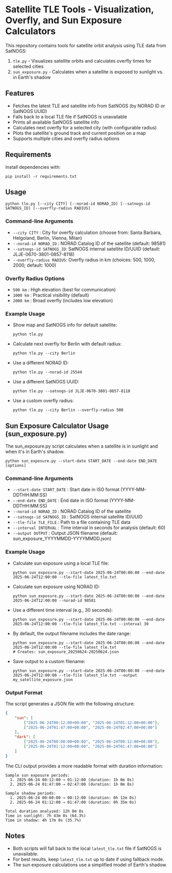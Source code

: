# Satellite TLE Tools - Visualization, Overfly, and Sun Exposure Calculators

This repository contains tools for satellite orbit analysis using TLE data from SatNOGS:

1. `tle.py` - Visualizes satellite orbits and calculates overfly times for selected cities
2. `sun_exposure.py` - Calculates when a satellite is exposed to sunlight vs. in Earth's shadow

## Features
- Fetches the latest TLE and satellite info from SatNOGS (by NORAD ID or SatNOGS UUID)
- Falls back to a local TLE file if SatNOGS is unavailable
- Prints all available SatNOGS satellite info
- Calculates next overfly for a selected city (with configurable radius)
- Plots the satellite's ground track and current position on a map
- Supports multiple cities and overfly radius options

## Requirements
Install dependencies with:

```
pip install -r requirements.txt
```

## Usage

```
python tle.py [--city CITY] [--norad-id NORAD_ID] [--satnogs-id SATNOGS_ID] [--overfly-radius RADIUS]
```

### Command-line Arguments
- `--city CITY`           : City for overfly calculation (choose from: Santa Barbara, Helgoland, Berlin, Vienna, Milan)
- `--norad-id NORAD_ID`   : NORAD Catalog ID of the satellite (default: 98581)
- `--satnogs-id SATNOGS_ID`: SatNOGS internal satellite ID/UUID (default: JLJE-0670-3801-0857-8118)
- `--overfly-radius RADIUS`: Overfly radius in km (choices: 500, 1000, 2000; default: 1000)

### Overfly Radius Options
- `500 km`   : High elevation (best for communication)
- `1000 km`  : Practical visibility (default)
- `2000 km`  : Broad overfly (includes low elevation)

### Example Usage
- Show map and SatNOGS info for default satellite:
  ```
  python tle.py
  ```
- Calculate next overfly for Berlin with default radius:
  ```
  python tle.py --city Berlin
  ```
- Use a different NORAD ID:
  ```
  python tle.py --norad-id 25544
  ```
- Use a different SatNOGS UUID:
  ```
  python tle.py --satnogs-id JLJE-0670-3801-0857-8118
  ```
- Use a custom overfly radius:
  ```
  python tle.py --city Berlin --overfly-radius 500
  ```

## Sun Exposure Calculator Usage (sun_exposure.py)

The sun_exposure.py script calculates when a satellite is in sunlight and when it's in Earth's shadow.

```
python sun_exposure.py --start-date START_DATE --end-date END_DATE [options]
```

### Command-line Arguments
- `--start-date START_DATE` : Start date in ISO format (YYYY-MM-DDTHH:MM:SS)
- `--end-date END_DATE`     : End date in ISO format (YYYY-MM-DDTHH:MM:SS)
- `--norad-id NORAD_ID`     : NORAD Catalog ID of the satellite
- `--satnogs-id SATNOGS_ID` : SatNOGS internal satellite ID/UUID
- `--tle-file TLE_FILE`     : Path to a file containing TLE data
- `--interval INTERVAL`     : Time interval in seconds for analysis (default: 60)
- `--output OUTPUT`         : Output JSON filename (default: sun_exposure_YYYYMMDD-YYYYMMDD.json)

### Example Usage
- Calculate sun exposure using a local TLE file:
  ```
  python sun_exposure.py --start-date 2025-06-24T00:00:00 --end-date 2025-06-24T12:00:00 --tle-file latest_tle.txt
  ```
- Calculate sun exposure using NORAD ID:
  ```
  python sun_exposure.py --start-date 2025-06-24T00:00:00 --end-date 2025-06-24T12:00:00 --norad-id 98581
  ```
- Use a different time interval (e.g., 30 seconds):
  ```
  python sun_exposure.py --start-date 2025-06-24T00:00:00 --end-date 2025-06-24T12:00:00 --tle-file latest_tle.txt --interval 30
  ```
- By default, the output filename includes the date range:
  ```
  python sun_exposure.py --start-date 2025-06-24T00:00:00 --end-date 2025-06-24T12:00:00 --tle-file latest_tle.txt
  # Creates: sun_exposure_20250624-20250624.json
  ```
- Save output to a custom filename:
  ```
  python sun_exposure.py --start-date 2025-06-24T00:00:00 --end-date 2025-06-24T12:00:00 --tle-file latest_tle.txt --output my_satellite_exposure.json
  ```

### Output Format
The script generates a JSON file with the following structure:

```json
{
    "sun": [
        ["2025-06-24T00:12:00+00:00", "2025-06-24T01:12:00+00:00"],
        ["2025-06-24T01:47:00+00:00", "2025-06-24T02:47:00+00:00"]
    ],
    "dark": [
        ["2025-06-24T00:00:00+00:00", "2025-06-24T00:12:00+00:00"],
        ["2025-06-24T01:12:00+00:00", "2025-06-24T01:47:00+00:00"]
    ]
}
```

The CLI output provides a more readable format with duration information:
```
Sample sun exposure periods:
  1. 2025-06-24 00:12:00 → 01:12:00 (duration: 1h 0m 0s)
  2. 2025-06-24 01:47:00 → 02:47:00 (duration: 1h 0m 0s)

Sample shadow periods:
  1. 2025-06-24 00:00:00 → 00:12:00 (duration: 0h 12m 0s)
  2. 2025-06-24 01:12:00 → 01:47:00 (duration: 0h 35m 0s)

Total duration analyzed: 12h 0m 0s
Time in sunlight: 7h 43m 0s (64.3%)
Time in shadow: 4h 17m 0s (35.7%)
```

## Notes
- Both scripts will fall back to the local `latest_tle.txt` file if SatNOGS is unavailable.
- For best results, keep `latest_tle.txt` up to date if using fallback mode.
- The sun exposure calculations use a simplified model of Earth's shadow.